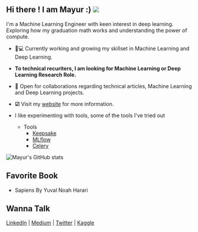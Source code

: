 ## Hi there ! I am Mayur :) ![](https://komarev.com/ghpvc/?username=Mayurji)


I'm a Machine Learning Engineer with keen interest in deep learning. Exploring how my graduation math works and understanding the power of compute.

   * 👨💻 Currently working and growing my skillset in Machine Learning and Deep Learning.
   * **To technical recuriters, I am looking for Machine Learning or Deep Learning Research Role.**
   * 🤝 Open for collaborations regarding technical articles, Machine Learning and Deep Learning projects.
   * **☑** Visit my [website](https://mayurji.github.io/) for more information.
   * I like experimenting with tools, some of the tools I've tried out
     * Tools
       - [Keepsake](https://github.com/Mayurji/Tool-Experimentation/tree/main/Keepsake)
       - [MLflow](https://github.com/Mayurji/Tool-Experimentation/tree/main/MLflow)
       - [Celery](https://github.com/Mayurji/Tool-Experimentation/tree/main/MLops%20-%20ML%20%2B%20Flask%20%2B%20Celery)
     
     <!--* API Tools
       - [FastAPI](https://github.com/Mayurji/Model-Deployment/tree/master/Fastapi-Deployment)
       - [Sanic](https://github.com/Mayurji/Model-Deployment/tree/master/Sanic-Deployment)
       - [Flask](https://github.com/Mayurji/Model-Deployment/tree/master/Flask-Deployment)
  
      ## Latest Blog Post:
         * 📑 [Unsupervised Learning](mayurji.github.io/machine-learning/unsupervised%20Learning)
         * 📑 [Version Control System - Git](https://mayurji.github.io/blog/2021/04/01/VCS)
         * 📑 [Transformers - Visual Guide](https://mayurji.github.io/deep-learning/transformers)      
 
      -->
    

![Mayur's GitHub stats](https://github-readme-stats.vercel.app/api?username=mayurji&count_private=true&show_icons=true&theme=radical)

## Favorite Book
   * Sapiens By Yuval Noah Harari

## Wanna Talk 

 [LinkedIn](http://linkedin.com/in/mayur-jain-ds/) | [Medium](https://medium.com/@mayur87545) | [Twitter](https://twitter.com/mayur__22/) | [Kaggle](https://www.kaggle.com/mayurjain)
